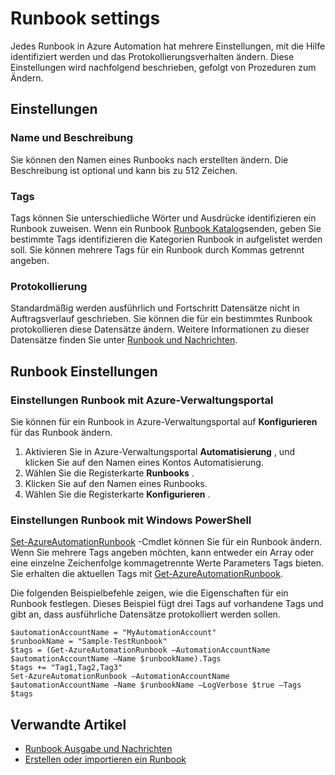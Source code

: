 <properties 
   pageTitle="Runbook settings"
   description="Beschreibt die Konfigurationsdateien für ein Runbook in Azure Automation und zum Verwenden der Azure-Verwaltungsportal und Windows PowerShell ändern."
   services="automation"
   documentationCenter=""
   authors="bwren"
   manager="stevenka"
   editor="tysonn" />
<tags 
   ms.service="automation"
   ms.devlang="na"
   ms.topic="article"
   ms.tgt_pltfrm="na"
   ms.workload="infrastructure-services"
   ms.date="02/09/2016"
   ms.author="bwren" />

# <a name="runbook-settings"></a>Runbook settings

Jedes Runbook in Azure Automation hat mehrere Einstellungen, mit die Hilfe identifiziert werden und das Protokollierungsverhalten ändern. Diese Einstellungen wird nachfolgend beschrieben, gefolgt von Prozeduren zum Ändern.

## <a name="settings"></a>Einstellungen

### <a name="name-and-description"></a>Name und Beschreibung

Sie können den Namen eines Runbooks nach erstellten ändern. Die Beschreibung ist optional und kann bis zu 512 Zeichen.

### <a name="tags"></a>Tags

Tags können Sie unterschiedliche Wörter und Ausdrücke identifizieren ein Runbook zuweisen. Wenn ein Runbook [Runbook Katalog](https://msdn.microsoft.com/library/dn781422.aspx)senden, geben Sie bestimmte Tags identifizieren die Kategorien Runbook in aufgelistet werden soll. Sie können mehrere Tags für ein Runbook durch Kommas getrennt angeben.

### <a name="logging"></a>Protokollierung

Standardmäßig werden ausführlich und Fortschritt Datensätze nicht in Auftragsverlauf geschrieben. Sie können die für ein bestimmtes Runbook protokollieren diese Datensätze ändern. Weitere Informationen zu dieser Datensätze finden Sie unter [Runbook und Nachrichten](https://msdn.microsoft.com/library/dn879148.aspx).

## <a name="changing-runbook-settings"></a>Runbook Einstellungen

### <a name="changing-runbook-settings-with-the-azure-management-portal"></a>Einstellungen Runbook mit Azure-Verwaltungsportal

Sie können für ein Runbook in Azure-Verwaltungsportal auf **Konfigurieren** für das Runbook ändern.

1. Aktivieren Sie in Azure-Verwaltungsportal **Automatisierung** , und klicken Sie auf den Namen eines Kontos Automatisierung.
1. Wählen Sie die Registerkarte **Runbooks** .
1. Klicken Sie auf den Namen eines Runbooks.
1. Wählen Sie die Registerkarte **Konfigurieren** .

### <a name="changing-runbook-settings-with-windows-powershell"></a>Einstellungen Runbook mit Windows PowerShell

[Set-AzureAutomationRunbook](https://msdn.microsoft.com/library/dn690275.aspx) -Cmdlet können Sie für ein Runbook ändern. Wenn Sie mehrere Tags angeben möchten, kann entweder ein Array oder eine einzelne Zeichenfolge kommagetrennte Werte Parameters Tags bieten. Sie erhalten die aktuellen Tags mit [Get-AzureAutomationRunbook](https://msdn.microsoft.com/library/dn690278.aspx).

Die folgenden Beispielbefehle zeigen, wie die Eigenschaften für ein Runbook festlegen. Dieses Beispiel fügt drei Tags auf vorhandene Tags und gibt an, dass ausführliche Datensätze protokolliert werden sollen.

    $automationAccountName = "MyAutomationAccount"
    $runbookName = "Sample-TestRunbook"
    $tags = (Get-AzureAutomationRunbook –AutomationAccountName $automationAccountName –Name $runbookName).Tags
    $tags += "Tag1,Tag2,Tag3"
    Set-AzureAutomationRunbook –AutomationAccountName $automationAccountName –Name $runbookName –LogVerbose $true –Tags $tags

## <a name="related-articles"></a>Verwandte Artikel
- [Runbook Ausgabe und Nachrichten](../automation-runbook-output-and-messages) 
- [Erstellen oder importieren ein Runbook](https://msdn.microsoft.com/library/dn643637.aspx) 